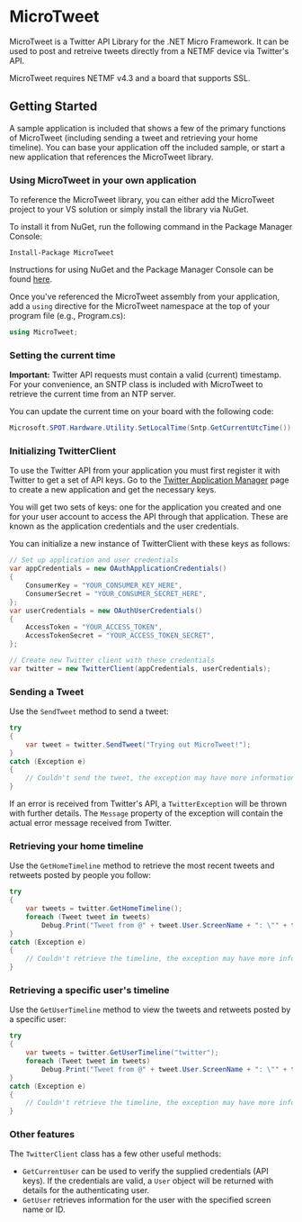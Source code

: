 # MicroTweet
MicroTweet is a Twitter API Library for the .NET Micro Framework.
It can be used to post and retreive tweets directly from a NETMF device via Twitter's API.

MicroTweet requires NETMF v4.3 and a board that supports SSL.

## Getting Started
A sample application is included that shows a few of the primary functions of MicroTweet (including sending a tweet and retrieving your home timeline).
You can base your application off the included sample, or start a new application that references the MicroTweet library.

### Using MicroTweet in your own application
To reference the MicroTweet library, you can either add the MicroTweet project to your VS solution or simply install the library via NuGet.

To install it from NuGet, run the following command in the Package Manager Console:
```
Install-Package MicroTweet
```
Instructions for using NuGet and the Package Manager Console can be found [here](http://docs.nuget.org/consume/package-manager-console).

Once you've referenced the MicroTweet assembly from your application, add a `using` directive for the MicroTweet namespace at the top of your program file (e.g., Program.cs):
```cs
using MicroTweet;
```

### Setting the current time
**Important:** Twitter API requests must contain a valid (current) timestamp.
For your convenience, an SNTP class is included with MicroTweet to retrieve the current time from an NTP server.

You can update the current time on your board with the following code:
```cs
Microsoft.SPOT.Hardware.Utility.SetLocalTime(Sntp.GetCurrentUtcTime());
```

### Initializing TwitterClient
To use the Twitter API from your application you must first register it with Twitter to get a set of API keys.
Go to the [Twitter Application Manager](https://apps.twitter.com/) page to create a new application and get the necessary keys.

You will get two sets of keys: one for the application you created and one for your user account to access the API through that application.
These are known as the application credentials and the user credentials.

You can initialize a new instance of TwitterClient with these keys as follows:
```cs
// Set up application and user credentials
var appCredentials = new OAuthApplicationCredentials()
{
    ConsumerKey = "YOUR_CONSUMER_KEY_HERE",
    ConsumerSecret = "YOUR_CONSUMER_SECRET_HERE",
};
var userCredentials = new OAuthUserCredentials()
{
    AccessToken = "YOUR_ACCESS_TOKEN",
    AccessTokenSecret = "YOUR_ACCESS_TOKEN_SECRET",
};

// Create new Twitter client with these credentials
var twitter = new TwitterClient(appCredentials, userCredentials);
```

### Sending a Tweet
Use the `SendTweet` method to send a tweet:
```cs
try
{
    var tweet = twitter.SendTweet("Trying out MicroTweet!");
}
catch (Exception e)
{
    // Couldn't send the tweet, the exception may have more information
}
```
If an error is received from Twitter's API, a `TwitterException` will be thrown with further details.
The `Message` property of the exception will contain the actual error message received from Twitter.

### Retrieving your home timeline
Use the `GetHomeTimeline` method to retrieve the most recent tweets and retweets posted by people you follow:
```cs
try
{
    var tweets = twitter.GetHomeTimeline();
    foreach (Tweet tweet in tweets)
        Debug.Print("Tweet from @" + tweet.User.ScreenName + ": \"" + tweet.Text + "\"");
}
catch (Exception e)
{
    // Couldn't retrieve the timeline, the exception may have more information
}
```

### Retrieving a specific user's timeline
Use the `GetUserTimeline` method to view the tweets and retweets posted by a specific user:
```cs
try
{
    var tweets = twitter.GetUserTimeline("twitter");
    foreach (Tweet tweet in tweets)
        Debug.Print("Tweet from @" + tweet.User.ScreenName + ": \"" + tweet.Text + "\"");
}
catch (Exception e)
{
    // Couldn't retrieve the timeline, the exception may have more information
}
```

### Other features
The `TwitterClient` class has a few other useful methods:
- `GetCurrentUser` can be used to verify the supplied credentials (API keys). If the credentials are valid, a `User` object will be returned with details for the authenticating user.
- `GetUser` retrieves information for the user with the specified screen name or ID.
